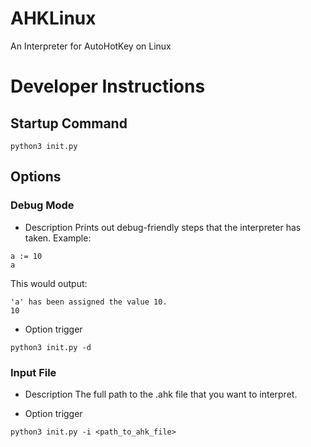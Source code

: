 # AHKLinux
An Interpreter for AutoHotKey on Linux

# Developer Instructions
## Startup Command
```
python3 init.py
```
## Options
### Debug Mode
- Description
Prints out debug-friendly steps that the interpreter has taken. Example:
```
a := 10
a
```
This would output:
```
'a' has been assigned the value 10.
10
```
- Option trigger
```
python3 init.py -d
```
### Input File
- Description
The full path to the .ahk file that you want to interpret.

- Option trigger
```
python3 init.py -i <path_to_ahk_file>
```

